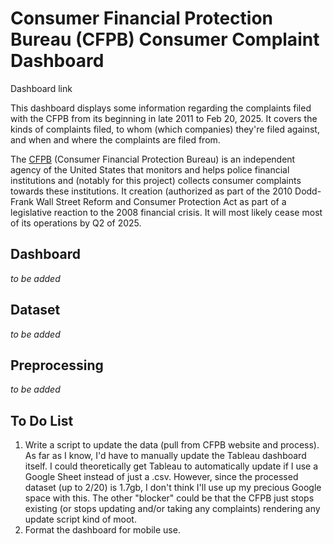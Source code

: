 # Consumer Financial Protection Bureau (CFPB) Consumer Complaint Dashboard  

Dashboard link

This dashboard displays some information regarding the complaints filed with the CFPB from its beginning in late 2011 to Feb 20, 2025. It covers the kinds of complaints filed, to whom (which companies) they're filed against, and when and where the complaints are filed from.  
  
The [CFPB](https://en.wikipedia.org/wiki/Consumer_Financial_Protection_Bureau) (Consumer Financial Protection Bureau) is an independent agency of the United States that monitors and helps police financial institutions and (notably for this project) collects consumer complaints towards these institutions. It creation (authorized as part of the 2010 Dodd-Frank Wall Street Reform and Consumer Protection Act as part of a legislative reaction to the 2008 financial crisis. It will most likely cease most of its operations by Q2 of 2025.  

## Dashboard  

*to be added*  

## Dataset  

*to be added*  

## Preprocessing  

*to be added*  

## To Do List  
1. Write a script to update the data (pull from CFPB website and process). As far as I know, I'd have to manually update the Tableau dashboard itself. I could theoretically get Tableau to automatically update if I use a Google Sheet instead of just a .csv. However, since the processed dataset (up to 2/20) is 1.7gb, I don't think I'll use up my precious Google space with this. The other "blocker" could be that the CFPB just stops existing (or stops updating and/or taking any complaints) rendering any update script kind of moot.
2. Format the dashboard for mobile use.